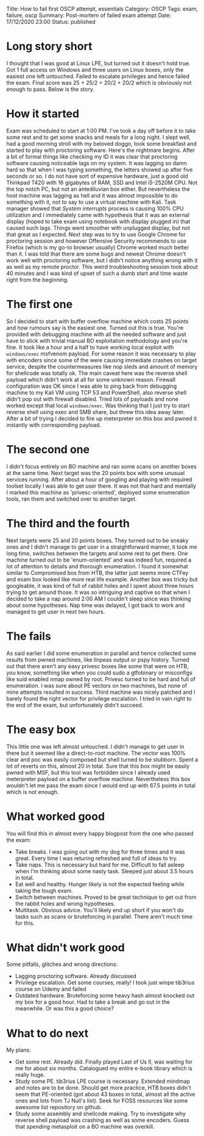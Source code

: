 Title: How to fail first OSCP attempt, essentials
Category: OSCP
Tags: exam, failure, oscp
Summary: Post-mortem of failed exam attempt
Date: 17/12/2020 23:00
Status: published

# Long story short
I thought that I was good at Linux LPE, but turned out it doesn't hold true.
Got 1 full access on Windows and three users on Linux boxes, only the easiest
one left untouched. Failed to escalate privileges and hence failed the exam.
Final score was 25 + 25/2 + 20/2 + 20/2 which is obviously not enough to pass.
Below is the story.

# How it started
Exam was scheduled to start at 1:00 PM. I've took a day off before it to take
some rest and to get some snacks and meals for a long night. I slept well, had
a good morning stroll with my beloved doggo, took some breakfast and started to
play with proctoring software. Here's the nightmare begins. After a bit of 
formal things like checking my ID it was clear that proctoring software causing
noticeable lags on my system. It was lagging so damn hard so that when I was typing
something, the letters showed up after five seconds or so. I do not have sort of
expensive hardware, just a good old Thinkpad T420 with 16 gigabytes of RAM, SSD
and Intel i5-2520M CPU. Not the top notch PC, but not an antediluvian box
either. But nevertheless the host machine was lagging as hell and it was almost
impossible to do something with it, not to say to use a virtual machine with
Kali. Task manager showed that _System interrupts_ process is causing 100% CPU
utilization and I immediately came with hypothesis that it was an external
display (hoped to take exam using notebook with display plugged in) that
caused such lags. Things went smoother with unplugged display, but not that
great as I expected. Next step was to try to use Google Chrome for proctoring
session and however Offensive Security recommends to use Firefox (which is my
go-to browser usually) Chrome worked much better than it. I was told that there
are some bugs and newest Chrome doesn't work well with proctoring software, but
I didn't notice anything wrong with it as well as my remote proctor. This weird
troubleshooting session took about 40 minutes and I was kind of upset of such a
dumb start and time waste right from the beginning.  

# The first one
So I decided to start with buffer overflow machine which costs 25 points and
how rumours say is the easiest one. Turned out this is true. You're provided
with debugging machine with all the needed software and just have to stick with
trivial manual BO exploitation methodology and you're fine. It took like a hour
and a half to have working local exploit with `windows/exec` msfvenom payload.
For some reason it was necessary to play with encoders since some of the were
causing immediate crashes on target service, despite the countermeasures like
nop sleds and amount of memory for shellcode was totally ok. The main caveat
here was the reverse shell payload which didn't work at all for some unknown
reason. Firewall configuration was OK since I was able to ping back from
debugging machine to my Kali VM using TCP 53 and PowerShell, also reverse shell
didn't pop out with firewall disabled. Tried lots of payloads and none worked
except that local `windows/exec`. Was thinking that I just try to start reverse
shell using exec and SMB share, but threw this idea away later. After a bit
of trying I decided to fire up meterpreter on this box and pwned it instantly
with corresponding payload.

# The second one
I didn't focus entirely on BO machine and ran some scans on another boxes at the
same time. Next target was the 20 points box with some unusual services running.
After about a hour of googling and playing with required toolset locally I was
able to get user there. It was not that hard and mentally I marked this machine
as 'privesc-oriented', deployed some enumeration tools, ran them and switched
over to another target.

# The third and the fourth
Next targets were 25 and 20 points boxes. They turned out to be sneaky ones and
I didn't manage to get user in a straightforward manner, it took me long time,
switches between the targets and some rest to get there. One machine turned out
to be 'enum-oriented' and was indeed fun, required a lot of attention to
details and thorough enumeration. I found it somewhat similar to Compromised box
from HTB, the latter just seems more CTFey and exam box looked like more real
life example. Another box was tricky but googleable, it was kind of full of
rabbit holes and I spent about three hours trying to get around those.
It was so intriguing and captive so that when I decided to take a nap around
2:00 AM I couldn't sleep since was thinking about some hypotheses. Nap time
was delayed, I got back to work and managed to get user in next two hours.

# The fails
As said earlier I did some enumeration in parallel and hence collected some
results from pwned machines, like linpeas output or pspy history. Turned out
that there aren't any easy privesc boxes like some that were on HTB, you know,
something like when you could sudo a gtfobinary or misconfigs like suid enabled
nmap owned by root. Privesc turned to be hard and full of enumeration. I was
sure about PE vectors on two machines, but none of mine attempts resulted in
success. Third machine was nicely patched and I barely found the right
vector for privilege escalation. I tried in vain right to the end of the exam,
but unfortunately didn't succeed.

# The easy box
This little one was left almost untouched. I didn't manage to get user in there
but it seemed like a direct-to-root machine. The vector was 100% clear and poc
was easily composed but shell turned to be stubborn. Spent a lot of reverts on
this, almost 20 in total. Sure that this box might be easily pwned with MSF,
but this tool was forbidden since I already used meterpreter payload on a buffer
overflow machine. Nevertheless this box wouldn't let me pass the exam since I
would end up with 67.5 points in total which is not enough.

# What worked good
You will find this in almost every happy blogpost from the one who passed the
exam:

 * Take breaks. I was going out with my dog for three times and it was great.
   Every time I was returing refreshed and full of ideas to try.
 * Take naps. This is necessary but hard for me. Difficult to fall asleep when
   I'm thinking about some nasty task. Sleeped just about 3.5 hours in total.
 * Eat well and healthy. Hunger likely is not the expected feeling while taking
   the tough exam.
 * Switch between machines. Proved to be great technique to get out from the
   rabbit holes and wrong hypotheses.
 * Multitask. Obvious advice. You'll likely end up short if you won't do tasks
   such as scans or bruteforcing in parallel. There aren't much time for this.

# What didn't work good
Some pitfalls, glitches and wrong directions:

 * Lagging proctoring software. Already discussed
 * Privilege escalation. Get some courses, really! I took just winpe tib3rius
   course on Udemy and failed
 * Outdated hardware. Bruteforcing some heavy hash almost knocked out my box
   for a good hour. Had to take a break and go out in the meanwhile. Or was this
   a good choice?

# What to do next
My plans:

 * Get some rest. Already did. Finally played Last of Us II, was waiting for me
   for about six months. Catalogued my entire e-book library which is really
   huge.
 * Study some PE. tib3rius LPE course is necessary. Extended mindmap and notes
   are to be done. Should get more practice, HTB boxes didn't seem that
   PE-oriented (got about 43 boxes in total, almost all the active ones and
   lots from TJ Null's list). Seek for FOSS resources like some awesome list
   repository on github.
 * Study some assembly and shellcode making. Try to investigate why reverse
   shell payload was crashing as well as some encoders. Guess that spending
   metasploit on a BO machine was overkill.
